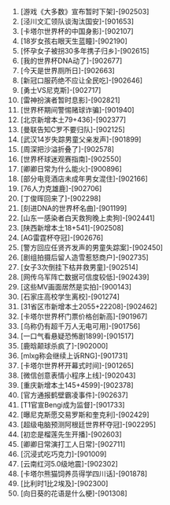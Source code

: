 
1. [游戏《大多数》宣布暂时下架]-[902503]
1. [泾川文汇领队谈淘汰国安]-[901653]
1. [卡塔尔世界杯的中国身影]-[902107]
1. [18岁女孩右眼天生蓝瞳]-[902190]
1. [怀孕女子被拐30多年携子归乡]-[902615]
1. [我的世界杯DNA动了]-[902677]
1. [今天是世界厕所日]-[902663]
1. [新冠口服药绝不应让全民吃]-[902646]
1. [勇士VS尼克斯]-[902717]
1. [雷神扮演者暂时息影]-[902821]
1. [世界杯期间警惕赌球诈骗]-[901940]
1. [北京新增本土79+436]-[902377]
1. [曼联告知C罗不要归队]-[902125]
1. [武汉14岁失踪男童父亲发声]-[901899]
1. [周深把沙溢折叠了]-[902578]
1. [世界杯球迷观赛指南]-[902550]
1. [卿卿日常为什么能火]-[900896]
1. [部分电竞酒店未成年男女混住]-[902166]
1. [76人力克雄鹿]-[902706]
1. [丁俊晖回来了]-[902298]
1. [刻进DNA的世界杯名曲]-[901199]
1. [山东一感染者白天救狗晚上卖狗]-[902441]
1. [陕西新增本土18+541]-[902508]
1. [AG雷霆杯夺冠]-[902676]
1. [警方回应任贤齐发声的男童失踪案]-[902450]
1. [剧组拍摄后留人造雪惹怒商户]-[902735]
1. [女子3次倒挂下枯井救男童]-[902514]
1. [网传乌军阵亡数据可信度较低]-[902439]
1. [这些MV画面居然是实拍]-[900143]
1. [石家庄高校学生离校]-[901274]
1. [31省区市新增本土2055+22208]-[902462]
1. [卡塔尔世界杯门票价格创新高]-[901967]
1. [乌称仍有超千万人无电可用]-[901756]
1. [一口气看悬疑恐怖剧1899]-[901517]
1. [鹿晗颠球杀疯了]-[902000]
1. [mlxg称会继续上诉RNG]-[901731]
1. [卡塔尔世界杯开幕式时间]-[901265]
1. [微信创意表情小程序上线]-[902043]
1. [重庆新增本土145+4599]-[902378]
1. [官方通报鹤壁霸凌事件]-[902637]
1. [T1官宣Bengi成为监督]-[901733]
1. [曝尼克斯愿交易罗斯和奎克利]-[902429]
1. [超级电脑预测阿根廷世界杯夺冠]-[902295]
1. [初恋是榴莲先生开播]-[902603]
1. [卿卿日常演打工人日常]-[902711]
1. [沉浸式吃巧克力]-[901009]
1. [云南红河5.0级地震]-[902302]
1. [卡塔尔熊猫饲养员得学四川话]-[901878]
1. [比利时1比2埃及]-[902300]
1. [向日葵的花语是什么梗]-[901308]